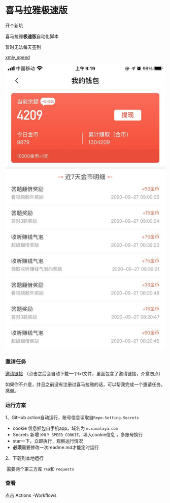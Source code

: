# 喜马拉雅极速版

开个新坑

喜马拉雅**极速版**自动化脚本

暂时无法每天签到

 [xmly_speed](xmly_speed.py) 

![xmly_speed](xmly_speed.jpg)

### 邀请任务

[邀请链接](https://1577553307077650.cn-beijing.fc.aliyuncs.com/2016-08-15/proxy/xmly-GreetingService-812BA409BF91/GreetingFunction/)  （点击之后会自动下载一个txt文件，里面包含了邀请链接，介意勿点）

如果你不介意，并且之前没有注册过喜马拉雅的话，可以帮我完成一个邀请任务，感谢。



### 运行方案

1、GitHub action自动运行，账号信息读取自`Repo-Setting-Secrets`  

- cookie 信息抓包自手机app，域名为 `m.ximalaya.com`
- Secrets 新增 `XMLY_SPEED_COOKIE`，填入cookie信息 ，多账号换行
- star一下，立即执行，观察运行情况
-  **必须**需要修改一次readme.md才能定时运行

2、下载到本地运行   

​			需要两个第三方库 `rsa`和 `requests`  

### 查看

点击 Actions -Workflows

